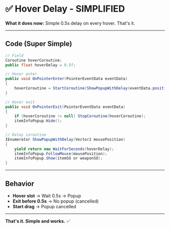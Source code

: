 # ✅ Hover Delay - SIMPLIFIED

**What it does now:** Simple 0.5s delay on every hover. That's it.

---

## Code (Super Simple)

```csharp
// Field
Coroutine hoverCoroutine;
public float hoverDelay = 0.5f;

// Hover enter
public void OnPointerEnter(PointerEventData eventData)
{
    hoverCoroutine = StartCoroutine(ShowPopupWithDelay(eventData.position));
}

// Hover exit
public void OnPointerExit(PointerEventData eventData)
{
    if (hoverCoroutine != null) StopCoroutine(hoverCoroutine);
    itemInfoPopup.Hide();
}

// Delay coroutine
IEnumerator ShowPopupWithDelay(Vector2 mousePosition)
{
    yield return new WaitForSeconds(hoverDelay);
    itemInfoPopup.FollowMouse(mousePosition);
    itemInfoPopup.Show(itemSO or weaponSO);
}
```

---

## Behavior

- **Hover slot** → Wait 0.5s → Popup
- **Exit before 0.5s** → No popup (cancelled)
- **Start drag** → Popup cancelled

---

**That's it. Simple and works.** ✅
